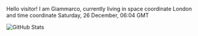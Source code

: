 Hello visitor! I am Giammarco, currently living in space coordinate London and time coordinate Saturday, 26 December, 06:04 GMT

![GitHub Stats](https://github-readme-stats.vercel.app/api?username=grcasanova)
